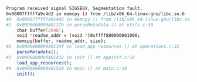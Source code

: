 <!--
**kevinmonisit/kevinmonisit** is a ✨ _special_ ✨ repository because its `README.md` (this file) appears on your GitHub profile.

Here are some ideas to get you started:

- 🔭 I’m currently working on ...
- 🌱 I’m currently learning ...
- 👯 I’m looking to collaborate on ...
- 🤔 I’m looking for help with ...
- 💬 Ask me about ...
- 📫 How to reach me: ...
- 😄 Pronouns: ...
- ⚡ Fun fact: ...
-->
```bash
Program received signal SIGSEGV, Segmentation fault.
0x00007ffff7a9c4d2 in memcpy () from /lib/x86_64-linux-gnu/libc.so.6
#0  0x00007ffff7a9c4d2 in memcpy () from /lib/x86_64-linux-gnu/libc.so.6
#1  0x000000000040127b in parseMetadata () at utils.c:30
    char buffer[2048];
    void *readme_addr = (void *)0xffff880000001000;
    memcpy(buffer, readme_addr, size); 
#2  0x000000000040134f in load_app_resources () at operations.c:22
    parseMetadata();
#3  0x0000000000401432 in init () at appinit.c:18
    load_app_resources();
#4  0x0000000000401520 in main () at main.c:10
    init();
```
